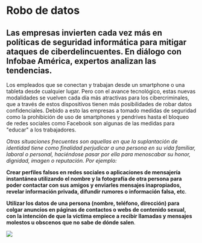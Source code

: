 # Robo de datos

## Las empresas invierten cada vez más en políticas de seguridad informática para mitigar ataques de ciberdelincuentes. En diálogo con Infobae América, expertos analizan las tendencias.

Los empleados que se conectan y trabajan desde un smartphone o una tableta desde cualquier lugar. Pero con el avance tecnológico, estas nuevas modalidades se vuelven cada día más atractivas para los cibercriminales, que a través de estos dispositivos tienen más posibilidades de robar datos confidenciales. Debido a esto las empresas a tomado medidas de seguridad como la prohibición de uso de smartphones y pendrives hasta el bloqueo de redes sociales como Facebook son algunas de las medidas para "educar" a los trabajadores.

_Otras situaciones frecuentes son aquellas en que la suplantación de identidad tiene como finalidad perjudicar a una persona en su vida familiar, laboral o personal, haciéndose pasar por ella para menoscabar su honor, dignidad, imagen o reputación. Por ejemplo:_

**Crear perfiles falsos en redes sociales o aplicaciones de mensajería instantánea utilizando el nombre y la fotografía de otra persona para poder contactar con sus amigos y enviarles mensajes inapropiados, revelar información privada, difundir rumores o información falsa, etc**.

**Utilizar los datos de una persona (nombre, teléfono, dirección) para colgar anuncios en páginas de contactos o webs de contenido sexual, con la intención de que la víctima empiece a recibir llamadas y mensajes molestos u obscenos que no sabe de dónde salen**. 

![](https://www.infobae.com/new-resizer/RDxH6W_srnE4yVMdQ4s9kjlNHGI=/600x0/filters:quality(100)/arc-anglerfish-arc2-prod-infobae.s3.amazonaws.com/public/CIA7Q2CLJFAEJPG6W5ZGZE2IVA)
